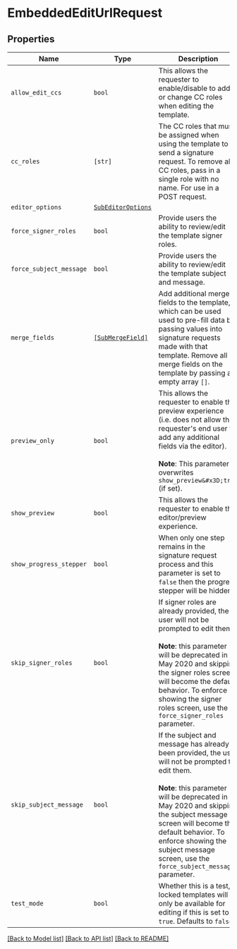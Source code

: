 # EmbeddedEditUrlRequest



## Properties

| Name | Type | Description | Notes |
| ---- | ---- | ----------- | ----- |
| `allow_edit_ccs` | ```bool``` |  This allows the requester to enable/disable to add or change CC roles when editing the template.  |  [default to False] |
| `cc_roles` | ```[str]``` |  The CC roles that must be assigned when using the template to send a signature request. To remove all CC roles, pass in a single role with no name. For use in a POST request.  |  |
| `editor_options` | [```SubEditorOptions```](SubEditorOptions.md) |    |  |
| `force_signer_roles` | ```bool``` |  Provide users the ability to review/edit the template signer roles.  |  [default to False] |
| `force_subject_message` | ```bool``` |  Provide users the ability to review/edit the template subject and message.  |  [default to False] |
| `merge_fields` | [```[SubMergeField]```](SubMergeField.md) |  Add additional merge fields to the template, which can be used used to pre-fill data by passing values into signature requests made with that template.      Remove all merge fields on the template by passing an empty array `[]`.  |  |
| `preview_only` | ```bool``` |  This allows the requester to enable the preview experience (i.e. does not allow the requester&#39;s end user to add any additional fields via the editor).<br><br>**Note**: This parameter overwrites `show_preview&#x3D;true` (if set).  |  [default to False] |
| `show_preview` | ```bool``` |  This allows the requester to enable the editor/preview experience.  |  [default to False] |
| `show_progress_stepper` | ```bool``` |  When only one step remains in the signature request process and this parameter is set to `false` then the progress stepper will be hidden.  |  [default to True] |
| `skip_signer_roles` | ```bool``` |  If signer roles are already provided, the user will not be prompted to edit them.<br><br>**Note**: this parameter will be deprecated in May 2020 and skipping the signer roles screen will become the default behavior. To enforce showing the signer roles screen, use the `force_signer_roles` parameter.  |  [default to False] |
| `skip_subject_message` | ```bool``` |  If the subject and message has already been provided, the user will not be prompted to edit them.<br><br>**Note**: this parameter will be deprecated in May 2020 and skipping the subject message screen will become the default behavior. To enforce showing the subject message screen, use the `force_subject_message` parameter.  |  [default to False] |
| `test_mode` | ```bool``` |  Whether this is a test, locked templates will only be available for editing if this is set to `true`. Defaults to `false`.  |  [default to False] |


[[Back to Model list]](../README.md#documentation-for-models) [[Back to API list]](../README.md#documentation-for-api-endpoints) [[Back to README]](../README.md)


